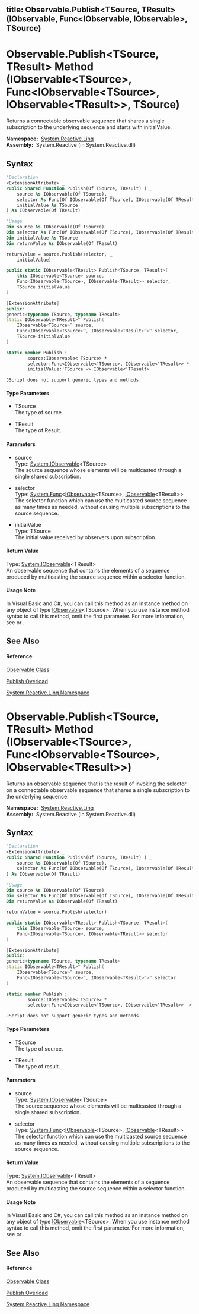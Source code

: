 title: Observable.Publish<TSource, TResult>(IObservable<TSource>, Func<IObservable<TSource>, IObservable<TResult>>, TSource)
---
# Observable.Publish\<TSource, TResult\> Method (IObservable\<TSource\>, Func\<IObservable\<TSource\>, IObservable\<TResult\>\>, TSource)

Returns a connectable observable sequence that shares a single subscription to the underlying sequence and starts with initialValue.

**Namespace:**  [System.Reactive.Linq](System.Reactive.Linq\System.Reactive.Linq.md)  
**Assembly:**  System.Reactive (in System.Reactive.dll)

## Syntax

```vb
'Declaration
<ExtensionAttribute> _
Public Shared Function Publish(Of TSource, TResult) ( _
    source As IObservable(Of TSource), _
    selector As Func(Of IObservable(Of TSource), IObservable(Of TResult)), _
    initialValue As TSource _
) As IObservable(Of TResult)
```

```vb
'Usage
Dim source As IObservable(Of TSource)
Dim selector As Func(Of IObservable(Of TSource), IObservable(Of TResult))
Dim initialValue As TSource
Dim returnValue As IObservable(Of TResult)

returnValue = source.Publish(selector, _
    initialValue)
```

```csharp
public static IObservable<TResult> Publish<TSource, TResult>(
    this IObservable<TSource> source,
    Func<IObservable<TSource>, IObservable<TResult>> selector,
    TSource initialValue
)
```

```c++
[ExtensionAttribute]
public:
generic<typename TSource, typename TResult>
static IObservable<TResult>^ Publish(
    IObservable<TSource>^ source, 
    Func<IObservable<TSource>^, IObservable<TResult>^>^ selector, 
    TSource initialValue
)
```

```fsharp
static member Publish : 
        source:IObservable<'TSource> * 
        selector:Func<IObservable<'TSource>, IObservable<'TResult>> * 
        initialValue:'TSource -> IObservable<'TResult> 
```

```jscript
JScript does not support generic types and methods.
```

#### Type Parameters

- TSource  
  The type of source.

- TResult  
  The type of Result.

#### Parameters

- source  
  Type: [System.IObservable](https://msdn.microsoft.com/en-us/library/Dd990377)\<TSource\>  
  The source sequence whose elements will be multicasted through a single shared subscription.

- selector  
  Type: [System.Func](https://msdn.microsoft.com/en-us/library/Bb549151)\<[IObservable](https://msdn.microsoft.com/en-us/library/Dd990377)\<TSource\>, [IObservable](https://msdn.microsoft.com/en-us/library/Dd990377)\<TResult\>\>  
  The selector function which can use the multicasted source sequence as many times as needed, without causing multiple subscriptions to the source sequence.

- initialValue  
  Type: TSource  
  The initial value received by observers upon subscription.

#### Return Value

Type: [System.IObservable](https://msdn.microsoft.com/en-us/library/Dd990377)\<TResult\>  
An observable sequence that contains the elements of a sequence produced by multicasting the source sequence within a selector function.

#### Usage Note

In Visual Basic and C\#, you can call this method as an instance method on any object of type [IObservable](https://msdn.microsoft.com/en-us/library/Dd990377)\<TSource\>. When you use instance method syntax to call this method, omit the first parameter. For more information, see [](https://msdn.microsoft.com/en-us/library/Bb384936) or [](https://msdn.microsoft.com/en-us/library/Bb383977).

## See Also

#### Reference

[Observable Class](Observable\Observable.md)

[Publish Overload](Publish\Observable.Publish.md)

[System.Reactive.Linq Namespace](System.Reactive.Linq\System.Reactive.Linq.md)

# Observable.Publish\<TSource, TResult\> Method (IObservable\<TSource\>, Func\<IObservable\<TSource\>, IObservable\<TResult\>\>)

Returns an observable sequence that is the result of invoking the selector on a connectable observable sequence that shares a single subscription to the underlying sequence.

**Namespace:**  [System.Reactive.Linq](System.Reactive.Linq\System.Reactive.Linq.md)  
**Assembly:**  System.Reactive (in System.Reactive.dll)

## Syntax

```vb
'Declaration
<ExtensionAttribute> _
Public Shared Function Publish(Of TSource, TResult) ( _
    source As IObservable(Of TSource), _
    selector As Func(Of IObservable(Of TSource), IObservable(Of TResult)) _
) As IObservable(Of TResult)
```

```vb
'Usage
Dim source As IObservable(Of TSource)
Dim selector As Func(Of IObservable(Of TSource), IObservable(Of TResult))
Dim returnValue As IObservable(Of TResult)

returnValue = source.Publish(selector)
```

```csharp
public static IObservable<TResult> Publish<TSource, TResult>(
    this IObservable<TSource> source,
    Func<IObservable<TSource>, IObservable<TResult>> selector
)
```

```c++
[ExtensionAttribute]
public:
generic<typename TSource, typename TResult>
static IObservable<TResult>^ Publish(
    IObservable<TSource>^ source, 
    Func<IObservable<TSource>^, IObservable<TResult>^>^ selector
)
```

```fsharp
static member Publish : 
        source:IObservable<'TSource> * 
        selector:Func<IObservable<'TSource>, IObservable<'TResult>> -> IObservable<'TResult> 
```

```jscript
JScript does not support generic types and methods.
```

#### Type Parameters

- TSource  
  The type of source.

- TResult  
  The type of result.

#### Parameters

- source  
  Type: [System.IObservable](https://msdn.microsoft.com/en-us/library/Dd990377)\<TSource\>  
  The source sequence whose elements will be multicasted through a single shared subscription.

- selector  
  Type: [System.Func](https://msdn.microsoft.com/en-us/library/Bb549151)\<[IObservable](https://msdn.microsoft.com/en-us/library/Dd990377)\<TSource\>, [IObservable](https://msdn.microsoft.com/en-us/library/Dd990377)\<TResult\>\>  
  The selector function which can use the multicasted source sequence as many times as needed, without causing multiple subscriptions to the source sequence.

#### Return Value

Type: [System.IObservable](https://msdn.microsoft.com/en-us/library/Dd990377)\<TResult\>  
An observable sequence that contains the elements of a sequence produced by multicasting the source sequence within a selector function.

#### Usage Note

In Visual Basic and C\#, you can call this method as an instance method on any object of type [IObservable](https://msdn.microsoft.com/en-us/library/Dd990377)\<TSource\>. When you use instance method syntax to call this method, omit the first parameter. For more information, see [](https://msdn.microsoft.com/en-us/library/Bb384936) or [](https://msdn.microsoft.com/en-us/library/Bb383977).

## See Also

#### Reference

[Observable Class](Observable\Observable.md)

[Publish Overload](Publish\Observable.Publish.md)

[System.Reactive.Linq Namespace](System.Reactive.Linq\System.Reactive.Linq.md)
